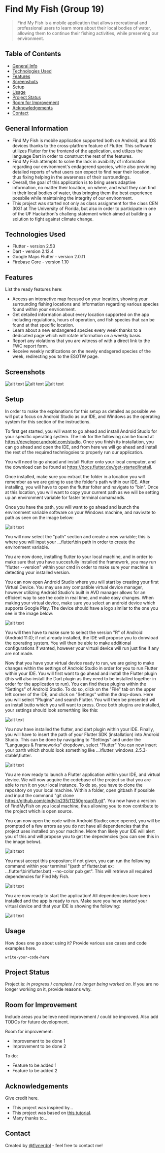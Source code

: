# Find My Fish (Group 19)
> Find My Fish is a mobile application that allows recreational and professional users to learn more about their local bodies of water, allowing them to continue their fishing activities, while preserving our environment.
## Table of Contents
* [General Info](#general-information)
* [Technologies Used](#technologies-used)
* [Features](#features)
* [Screenshots](#screenshots)
* [Setup](#setup)
* [Usage](#usage)
* [Project Status](#project-status)
* [Room for Improvement](#room-for-improvement)
* [Acknowledgements](#acknowledgements)
* [Contact](#contact)
<!-- * [License](#license) -->


## General Information
- Find My Fish is mobile application supported both on Android, and IOS devices thanks to the cross-platfrom feature of Flutter. This software utilizes Flutter for the frontend of the application, and utlizes the language Dart in order to construct the rest of the features. 
- Find My Fish attempts to solve the lack in avaibility of information regarding our environment's endagerend species, while also providing detailed reports of what users can expect to find near their location, thus fixing helping in the awareness of their surroundings.
- Overall, the goal of this application is to bring users adaptive information, no matter their location, on where, and what they can find in their local bodies of water, thus bringing them the best experience possbile while maintaining the integrity of our environment.
- This project was started not only as class assignment for the class CEN 3031 at The University of Florida, but also in order to participate in one of the UF Hackathon's challeng statement which aimed at building a solution to fight against climate change.


## Technologies Used
- Flutter - version 2.53
- Dart - version 2.12.4
- Google Maps Flutter - version 2.0.11
- Firebase Core - version 1.10


## Features
List the ready features here:
- Access an interactive map focused on your location, showing your surrounding fishing locations and information regarding various species found within your envrionment.
- Get detailed information about every location supported on the app including regulations, hours of operation, and fish species that can be found at that specific location.
- Learn about a new endangered species every week thanks to a dedicated page which will rotate information on a weekly basis.
- Report any violations that you are witness of with a direct link to the FWC report form.
- Receive weekly notifications on the newly endagered species of the week, redirecting you to the ESOTW page.


## Screenshots
![alt text](https://i.ibb.co/D9dB6gN/Google-Maps-page.jpg)
![alt text](https://i.ibb.co/DQMNQgx/locations-page.png)
![alt text](https://i.ibb.co/yWq9ZRL/notifications.png)

## Setup
In order to make the explanations for this setup as detailed as possible we will put a focus on Android Studio as our IDE, and Windows as the operating system for this section of the instructions.

To first get started, you will want to go ahead and install Android Studio for your specific operating system. The link for the following can be found at https://developer.android.com/studio. Once you finish its installation, you can go ahead and open the IDE, and from here we will go ahead and install the rest of the required technlogoies to properly run our application.

You will need to go ahead and install Flutter onto your local computer, and the download can be found at https://docs.flutter.dev/get-started/install.

Once installed, make sure you extract the folder in a location you will remember as we are going to use the folder's path within our IDE. After installing, you will have to open the flutter folter and navigate to "bin". Once at this location, you will want to copy your current path as we will be setting up an environment variable for faster terminal comamands.

Once you have the path, you will want to go ahead and launch the environment variable software on your Windows machine, and navivate to path as seen on the image below:

![alt text](https://i.ibb.co/ygVKvJ1/path.png)

You will now select the "path" section and create a new variable; this is where you will input your ...flutter\bin path in order to create the environment variable.

You are now done, installing flutter to your local machine, and in order to make sure that you have succesfully installed the framework, you may run "flutter --version" within your cmd in order to make sure your machine is detecting your installed version.

You can now open Android Studio where you will start by creating your first Virtual Device. You may use any compatible virtual device manager, however utilizing Android Studio's built in AVD manager allows for an efficient way to see the code in real time, and make easy changes. When making your virtual device, make sure you select an android device which supports Google Play. The device should have a logo similar to the one you see in the image below:

![alt text](https://i.ibb.co/W6kqLHD/avd-manager.png)

You will then have to make sure to select the version "R" of Android (Android 11.0); if not already installed, the IDE will propose you to donwload the operating system. You will then be able to make additional configurations if wanted, however your virtual device will run just fine if any are not made.

Now that you have your virtual device ready to run, we are going to make changes within the settings of Android Studio in order for you to run Flutter within your IDE. You will first want to go ahead and install the Flutter plugin (this will also install the Dart plugin as they need to be installed together in order for the application to run). You can find these plugins within the "Settings" of Android Studio. To do so, click on the "File" tab on the upper left corner of the IDE, and click on "Settings" within the drop-down. Here you will select "Plugins" and search Flutter. You will then be presented wil an install butto which you will want to press. Once both plugins are installed, your settings should look somerthing like this:

![alt text](https://i.ibb.co/M1fLYJ0/flutter-settings.png)

You now have installed the flutter, and dart plugin within your IDE. Finally, you will have to insert the path of your Flutter SDK (installation) into Android Studio. This can be done by navigating to "Settings" and under the "Languages & Frameworks" dropdown, select "Flutter" You can now insert your parth which should look something like ...\flutter_windows_2.5.3-stable\flutter. 

![alt text](https://i.ibb.co/CWkycR5/download-path.png)

You are now ready to launch a Flutter application within your IDE, and virtual device. We will now acquire the codebase of the project so that you are able to run it on your local instance. To do so, you have to clone the repository on your local machine. Within a folder, open gitbash if possible and input the command "git clone https://github.com/cindylin235/11250group19.git". You now have a version of FindMyFish on you local machine, thus allowing you to now contribute to the project which is open source.

You can now open the code within Android Studio; once opened, you will be prompted of a few errors as you do not have all dependencies that the project uses installed on your machine. More than likely your IDE will alert you of this and will propose you to get the depedencies (you can see this in the image below).

![alt text](https://i.ibb.co/R6zbs6Y/alerty.png)

 You must accept this propositon; if not given, you can run the following command within your terminal "(path of flutter.bat ex: ...flutter\bin\flutter.bat) --no-color pub get". This will retrieve all required dependencies for Find My Fish.
 
 ![alt text](https://i.ibb.co/5r9hxrt/command.png)

You are now ready to start the application! All dependencies have been installed and the app is ready to run. Make sure you have started your virtual device and that your IDE is showing the following:

 ![alt text](https://i.ibb.co/bP0w0CD/sdk.png)


## Usage
How does one go about using it?
Provide various use cases and code examples here.

`write-your-code-here`


## Project Status
Project is: _in progress_ / _complete_ / _no longer being worked on_. If you are no longer working on it, provide reasons why.


## Room for Improvement
Include areas you believe need improvement / could be improved. Also add TODOs for future development.

Room for improvement:
- Improvement to be done 1
- Improvement to be done 2

To do:
- Feature to be added 1
- Feature to be added 2


## Acknowledgements
Give credit here.
- This project was inspired by...
- This project was based on [this tutorial](https://www.example.com).
- Many thanks to...


## Contact
Created by [@flynerdpl](https://www.flynerd.pl/) - feel free to contact me!


<!-- Optional -->
<!-- ## License -->
<!-- This project is open source and available under the [... License](). -->

<!-- You don't have to include all sections - just the one's relevant to your project -->
